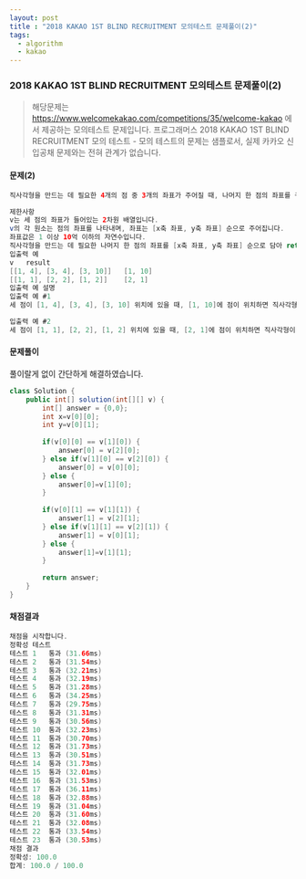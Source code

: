 ```yaml
---
layout: post
title : "2018 KAKAO 1ST BLIND RECRUITMENT 모의테스트 문제풀이(2)"
tags: 
  - algorithm
  - kakao
---
```


### 2018 KAKAO 1ST BLIND RECRUITMENT 모의테스트 문제풀이(2)

> 해당문제는 https://www.welcomekakao.com/competitions/35/welcome-kakao 에서 제공하는 모의테스트 문제입니다. 
프로그래머스 2018 KAKAO 1ST BLIND RECRUITMENT 모의 테스트 - 모의 테스트의 문제는 샘플로서, 실제 카카오 신입공채 문제와는 전혀 관계가 없습니다.

#### 문제(2)
```java
직사각형을 만드는 데 필요한 4개의 점 중 3개의 좌표가 주어질 때, 나머지 한 점의 좌표를 구하려고 합니다. 점 3개의 좌표가 들어있는 배열 v가 매개변수로 주어질 때, 직사각형을 만드는 데 필요한 나머지 한 점의 좌표를 return 하도록 solution 함수를 완성해주세요. 단, 직사각형의 각 변은 x축, y축에 평행하며, 반드시 직사각형을 만들 수 있는 경우만 입력으로 주어집니다.

제한사항
v는 세 점의 좌표가 들어있는 2차원 배열입니다.
v의 각 원소는 점의 좌표를 나타내며, 좌표는 [x축 좌표, y축 좌표] 순으로 주어집니다.
좌표값은 1 이상 10억 이하의 자연수입니다.
직사각형을 만드는 데 필요한 나머지 한 점의 좌표를 [x축 좌표, y축 좌표] 순으로 담아 return 해주세요.
입출력 예
v	result
[[1, 4], [3, 4], [3, 10]]	[1, 10]
[[1, 1], [2, 2], [1, 2]]	[2, 1]
입출력 예 설명
입출력 예 #1
세 점이 [1, 4], [3, 4], [3, 10] 위치에 있을 때, [1, 10]에 점이 위치하면 직사각형이 됩니다.

입출력 예 #2
세 점이 [1, 1], [2, 2], [1, 2] 위치에 있을 때, [2, 1]에 점이 위치하면 직사각형이 됩니다.

```


#### 문제풀이

풀이랄게 없이 간단하게 해결하였습니다.

```java
class Solution {
    public int[] solution(int[][] v) {
        int[] answer = {0,0};
        int x=v[0][0];
        int y=v[0][1];
 
        if(v[0][0] == v[1][0]) {
            answer[0] = v[2][0];
        } else if(v[1][0] == v[2][0]) {
            answer[0] = v[0][0];
        } else {
            answer[0]=v[1][0];
        }
        
        if(v[0][1] == v[1][1]) {
            answer[1] = v[2][1];
        } else if(v[1][1] == v[2][1]) {
            answer[1] = v[0][1];
        } else {
            answer[1]=v[1][1];
        }
        
        return answer;
    }
}

```

#### 채점결과
```java
채점을 시작합니다.
정확성 테스트
테스트 1	통과 (31.66ms)
테스트 2	통과 (31.54ms)
테스트 3	통과 (32.21ms)
테스트 4	통과 (32.19ms)
테스트 5	통과 (31.28ms)
테스트 6	통과 (34.25ms)
테스트 7	통과 (29.75ms)
테스트 8	통과 (31.31ms)
테스트 9	통과 (30.56ms)
테스트 10	통과 (32.23ms)
테스트 11	통과 (30.70ms)
테스트 12	통과 (31.73ms)
테스트 13	통과 (30.51ms)
테스트 14	통과 (31.73ms)
테스트 15	통과 (32.01ms)
테스트 16	통과 (31.53ms)
테스트 17	통과 (36.11ms)
테스트 18	통과 (32.88ms)
테스트 19	통과 (31.04ms)
테스트 20	통과 (31.60ms)
테스트 21	통과 (32.08ms)
테스트 22	통과 (33.54ms)
테스트 23	통과 (30.53ms)
채점 결과
정확성: 100.0
합계: 100.0 / 100.0

```